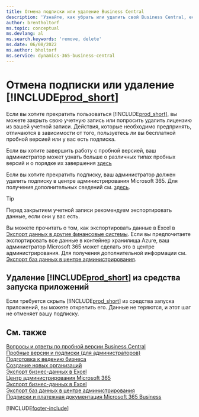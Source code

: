 ```yaml
---
title: Отмена подписки или удаление Business Central
description: 'Узнайте, как убрать или удалить свой Business Central, если у вас есть пробная подписка или если у вас есть платная подписка.'
author: brentholtorf
ms.topic: conceptual
ms.devlang: al
ms.search.keywords: 'remove, delete'
ms.date: 06/08/2022
ms.author: bholtorf
ms.service: dynamics-365-business-central
---
```

# <a name="unsubscribe-or-remove-"></a>Отмена подписки или удаление [!INCLUDE[prod_short](includes/prod_short.md)]

Если вы хотите прекратить пользоваться [!INCLUDE[prod_short](includes/prod_short.md)], вы можете закрыть свою учетную запись или попросить удалить лицензию из вашей учетной записи. Действия, которые необходимо предпринять, отличаются в зависимости от того, пользуетесь ли вы бесплатной пробной версией или у вас есть подписка.  

Если вы хотите завершить работу с пробной версией, ваш администратор может узнать больше о различных типах пробных версий и о порядке их завершения [здесь](/dynamics365/business-central/dev-itpro/administration/trials-subscriptions)  

Если вы хотите прекратить подписку, ваш администратор должен удалить подписку в центре администрирования Microsoft 365. Для получения дополнительных сведений см. [здесь](/dynamics365/business-central/dev-itpro/administration/trials-subscriptions?#removing-a-subscription).  

> [!TIP]
> Перед закрытием учетной записи рекомендуем экспортировать данные, если они у вас есть.

Вы можете прочитать о том, как экспортировать данные в Excel в [Экспорт данных в другие финансовые системы](about-export-data.md#exporting-data-to-other-finance-systems). Если вы предпочитаете экспортировать все данные в контейнер хранилища Azure, ваш администратор Microsoft 365 может сделать это в центре администрирования. Для получения дополнительной информации см. [Экспорт баз данных в центре администрирования](/dynamics365/business-central/dev-itpro/administration/tenant-admin-center-database-export).  

## <a name="removing--from-your-app-launcher"></a>Удаление [!INCLUDE[prod_short](includes/prod_short.md)] из средства запуска приложений

Если требуется скрыть [!INCLUDE[prod_short](includes/prod_short.md)] из средства запуска приложений, вы можете открепить его. Данные не теряются, и этот шаг не отменяет вашу подписку.  

## <a name="see-also"></a>См. также

[Вопросы и ответы по пробной версии Business Central](trial-faq.md)  
[Пробные версии и подписки (для администраторов)](/dynamics365/business-central/dev-itpro/administration/trials-subscriptions)  
[Подготовка к ведению бизнеса](ui-get-ready-business.md)  
[Создание новых организаций](about-new-company.md)  
[Экспорт бизнес-данных в Excel](about-export-data.md)  
[Центр администрирования Microsoft 365](https://admin.microsoft.com/)  
[Экспорт бизнес-данных в Excel](about-export-data.md)  
[Экспорт баз данных в центре администрирования](/dynamics365/business-central/dev-itpro/administration/tenant-admin-center-database-export)  
[Подписки и платежная документация Microsoft 365 Business](/microsoft-365/commerce/)  

[!INCLUDE[footer-include](includes/footer-banner.md)]
